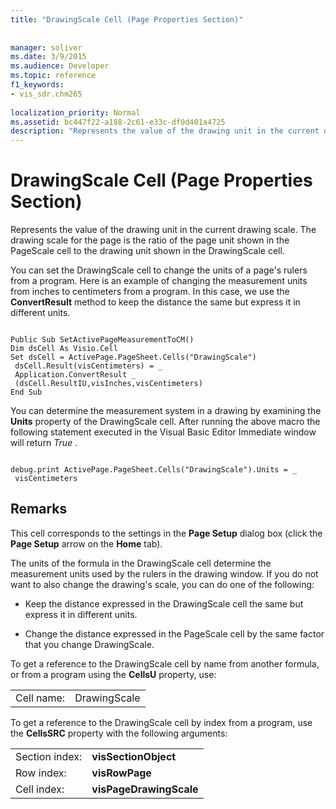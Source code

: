 ```yaml
---
title: "DrawingScale Cell (Page Properties Section)"
 
 
manager: soliver
ms.date: 3/9/2015
ms.audience: Developer
ms.topic: reference
f1_keywords:
- vis_sdr.chm265
 
localization_priority: Normal
ms.assetid: bc447f22-a188-2c61-e33c-df0d401a4725
description: "Represents the value of the drawing unit in the current drawing scale. The drawing scale for the page is the ratio of the page unit shown in the PageScale cell to the drawing unit shown in the DrawingScale cell."
---
```


# DrawingScale Cell (Page Properties Section)

Represents the value of the drawing unit in the current drawing scale. The drawing scale for the page is the ratio of the page unit shown in the PageScale cell to the drawing unit shown in the DrawingScale cell.
  
You can set the DrawingScale cell to change the units of a page's rulers from a program. Here is an example of changing the measurement units from inches to centimeters from a program. In this case, we use the **ConvertResult** method to keep the distance the same but express it in different units. 
  
```
 
Public Sub SetActivePageMeasurementToCM() 
Dim dsCell As Visio.Cell 
Set dsCell = ActivePage.PageSheet.Cells("DrawingScale") 
 dsCell.Result(visCentimeters) = _ 
 Application.ConvertResult _ 
 (dsCell.ResultIU,visInches,visCentimeters) 
End Sub 

```

You can determine the measurement system in a drawing by examining the **Units** property of the DrawingScale cell. After running the above macro the following statement executed in the Visual Basic Editor Immediate window will return  *True*  . 
  
```
 
debug.print ActivePage.PageSheet.Cells("DrawingScale").Units = _ 
 visCentimeters 

```

## Remarks

This cell corresponds to the settings in the **Page Setup** dialog box (click the **Page Setup** arrow on the **Home** tab). 
  
The units of the formula in the DrawingScale cell determine the measurement units used by the rulers in the drawing window. If you do not want to also change the drawing's scale, you can do one of the following:
  
- Keep the distance expressed in the DrawingScale cell the same but express it in different units.
    
- Change the distance expressed in the PageScale cell by the same factor that you change DrawingScale.
    
To get a reference to the DrawingScale cell by name from another formula, or from a program using the **CellsU** property, use: 
  
|||
|:-----|:-----|
|Cell name:  <br/> |DrawingScale  <br/> |
   
To get a reference to the DrawingScale cell by index from a program, use the **CellsSRC** property with the following arguments: 
  
|||
|:-----|:-----|
|Section index:  <br/> |**visSectionObject** <br/> |
|Row index:  <br/> |**visRowPage** <br/> |
|Cell index:  <br/> |**visPageDrawingScale** <br/> |
   

